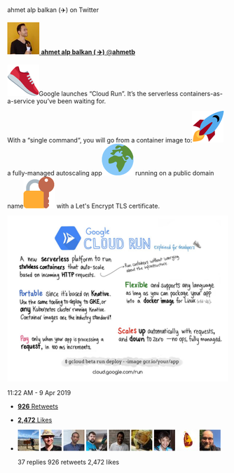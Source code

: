 ahmet alp balkan (✈️) on Twitter

 [![fkqWy6Xf_bigger.jpg](../_resources/46e9ec091b89f55b75810515c7d4582f.jpg)    **ahmet alp balkan ( ✈️)**‏ @**ahmetb**](https://twitter.com/ahmetb)

![1f45f.png](../_resources/93023338eaee5194f33b3c503a0b70c3.png)Google launches “Cloud Run”.
It’s the serverless containers-as-a-service you’ve been waiting for.

With a “single command“, you will go from a container image to:![1f680.png](../_resources/ba144bc65dc6e3c75c47d976a2db04da.png) a fully-managed autoscaling app![1f510.png](../_resources/1e7829de609f18b41046fa08ba8490e3.png) running on a public domain name![1f30d.png](../_resources/8ddb1acc0db409d3826c939792a45a1c.png) with a Let's Encrypt TLS certificate.

 ![D3uyBBaU4AAb-7S.jpg](../_resources/4741581abef3e14fe55dac942a7e5190.jpg)

   11:22 AM - 9 Apr 2019

- [**926** Retweets]()

- [**2,472** Likes]()

- [![jBNWKIef_normal.jpg](../_resources/d318a1f03468e64f7ea21acf0ea651e1.jpg)](https://twitter.com/Zhong__Chen)  [![INkpQeZ1_normal.jpg](../_resources/acff2d1db2a992524e8fc946dec21196.jpg)](https://twitter.com/Gmanfunky)  [![idM8HE3f_normal.jpg](../_resources/d6441c4078256e84620e157f986f0604.jpg)](https://twitter.com/smithmanny)  [![yTTYAYzG_normal.jpg](../_resources/d5eb49580b3283e31f6cc56613cda268.jpg)](https://twitter.com/jcsrb)  [![UlVROjk0_normal.jpg](../_resources/e7aa78cb4297dc3a0f56a34b63342523.jpg)](https://twitter.com/MaiconSPinto)  [![57dad15e852337d4c087a433ba049316_normal.jpeg](../_resources/0fee493a835d74c3209b6af5ca6b7347.jpg)](https://twitter.com/LexualChocolate)  [![BKegvc-a_normal.jpg](../_resources/ff1b755a7eb3d7bfb907ca4bd7160076.jpg)](https://twitter.com/_rodneysantos_)  [![J4JOO8nx_normal.jpg](../_resources/4eb65c935b4822bcaf314ebfaac57998.jpg)](https://twitter.com/ami_8703)  [![Mn7zP4wG_normal.jpg](../_resources/731ec6bf6dbb67c652e3c47e20b9ad58.jpg)](https://twitter.com/Googleulv)

     37 replies          926 retweets          2,472 likes
